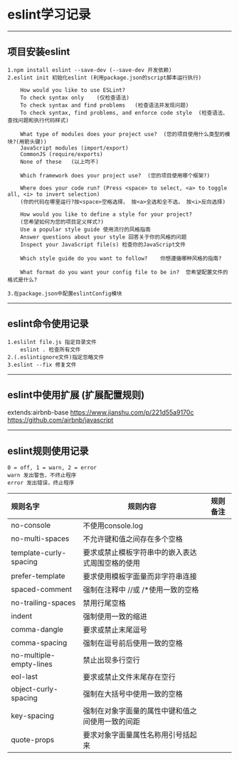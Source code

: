 # eslint学习记录

----
## 项目安装eslint
    1.npm install eslint --save-dev (--save-dev 开发依赖)
    2.eslint init 初始化eslint (利用package.json的script脚本运行执行)

        How would you like to use ESLint?
        To check syntax only    (仅检查语法)
        To check syntax and find problems   (检查语法并发现问题)
        To check syntax, find problems, and enforce code style  (检查语法、查找问题和执行代码样式)

        What type of modules does your project use?  (您的项目使用什么类型的模块?(用箭头键))
        JavaScript modules (import/export)
        CommonJS (require/exports)
        None of these   (以上均不)

        Which framework does your project use?  (您的项目使用哪个框架?)

        Where does your code run? (Press <space> to select, <a> to toggle all, <i> to invert selection)
        (你的代码在哪里运行?按<space>空格选择， 按<a>全选和全不选， 按<i>反向选择)

        How would you like to define a style for your project? 
        (您希望如何为您的项目定义样式?)
        Use a popular style guide 使用流行的风格指南
        Answer questions about your style 回答关于你的风格的问题
        Inspect your JavaScript file(s) 检查你的JavaScript文件

        Which style guide do you want to follow?    你想遵循哪种风格的指南?

        What format do you want your config file to be in?  您希望配置文件的格式是什么?

    3.在package.json中配置eslintConfig模块

----
## eslint命令使用记录
    1.eslilnt file.js 指定目录文件 
        eslint . 检查所有文件
    2.(.eslintignore文件)指定忽略文件
    3.eslint --fix 修复文件

----
## eslint中使用扩展 (扩展配置规则)
  extends:airbnb-base 
  https://www.jianshu.com/p/221d55a9170c 
  https://github.com/airbnb/javascript

----
## eslint规则使用记录
    0 = off, 1 = warn, 2 = error
    warn 发出警告，不终止程序
    error 发出错误，终止程序

| 规则名字 | 规则内容 | 规则备注 |
| :------| ------ | :------: |
| no-console | 不使用console.log |  |
| no-multi-spaces | 不允许键和值之间存在多个空格 |  |
| template-curly-spacing | 要求或禁止模板字符串中的嵌入表达式周围空格的使用 |  |
| prefer-template | 要求使用模板字面量而非字符串连接 | |
| spaced-comment | 强制在注释中 //或 /*使用一致的空格 | |
| no-trailing-spaces | 禁用行尾空格 | |
| indent | 强制使用一致的缩进 | |
|comma-dangle | 要求或禁止末尾逗号| |
|comma-spacing|强制在逗号前后使用一致的空格| |
|no-multiple-empty-lines|禁止出现多行空行| |
|eol-last | 要求或禁止文件末尾存在空行 | |
|object-curly-spacing | 强制在大括号中使用一致的空格 | |
|key-spacing    |   强制在对象字面量的属性中键和值之间使用一致的间距| |
|quote-props | 要求对象字面量属性名称用引号括起来| |
   
         
         
          